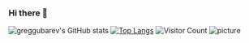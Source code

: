 ### Hi there 👋
![greggubarev's GitHub stats](https://github-readme-stats.vercel.app/api?username=greggubarev&show_icons=true&theme=radical)
[![Top Langs](https://github-readme-stats.vercel.app/api/top-langs/?username=greggubarev&layout=compact)](https://github.com/greggubarev/github-readme-stats)
![Visitor Count](https://profile-counter.glitch.me/greggubarev/count.svg)
![picture](https://media.giphy.com/media/z61f8iheeGlvq/giphy.gif)
<!--
**greggubarev/greggubarev** is a ✨ _special_ ✨ repository because its `README.md` (this file) appears on your GitHub profile.

Here are some ideas to get you started:

- 🔭 I’m currently working on ...
- 🌱 I’m currently learning ...
- 👯 I’m looking to collaborate on ...
- 🤔 I’m looking for help with ...
- 💬 Ask me about ...
- 📫 How to reach me: ...
- 😄 Pronouns: ...
- ⚡ Fun fact: ...
-->
